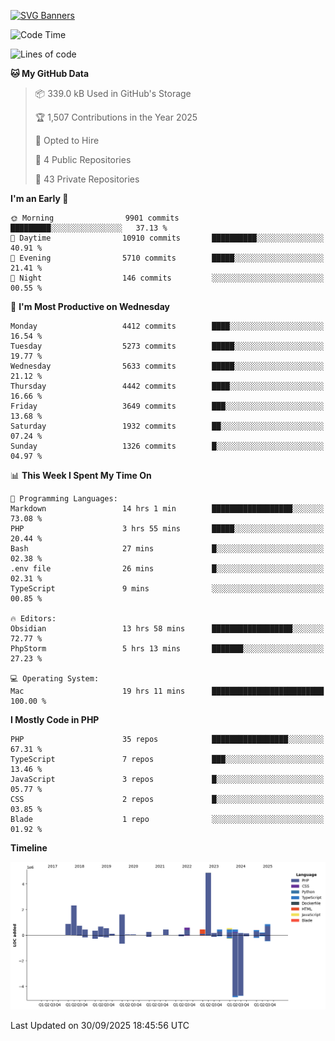 [![SVG Banners](https://svg-banners.vercel.app/api?type=glitch&text1=Gere_Lajos%F0%9F%92%BB&width=800&height=400)](https://github.com/Akshay090/svg-banners)

<!--START_SECTION:waka-->
![Code Time](http://img.shields.io/badge/Code%20Time-2%2C884%20hrs%2031%20mins-blue)

![Lines of code](https://img.shields.io/badge/From%20Hello%20World%20I%27ve%20Written-17.6%20million%20lines%20of%20code-blue)

**🐱 My GitHub Data** 

> 📦 339.0 kB Used in GitHub's Storage 
 > 
> 🏆 1,507 Contributions in the Year 2025
 > 
> 💼 Opted to Hire
 > 
> 📜 4 Public Repositories 
 > 
> 🔑 43 Private Repositories 
 > 
**I'm an Early 🐤** 

```text
🌞 Morning                9901 commits        █████████░░░░░░░░░░░░░░░░   37.13 % 
🌆 Daytime                10910 commits       ██████████░░░░░░░░░░░░░░░   40.91 % 
🌃 Evening                5710 commits        █████░░░░░░░░░░░░░░░░░░░░   21.41 % 
🌙 Night                  146 commits         ░░░░░░░░░░░░░░░░░░░░░░░░░   00.55 % 
```
📅 **I'm Most Productive on Wednesday** 

```text
Monday                   4412 commits        ████░░░░░░░░░░░░░░░░░░░░░   16.54 % 
Tuesday                  5273 commits        █████░░░░░░░░░░░░░░░░░░░░   19.77 % 
Wednesday                5633 commits        █████░░░░░░░░░░░░░░░░░░░░   21.12 % 
Thursday                 4442 commits        ████░░░░░░░░░░░░░░░░░░░░░   16.66 % 
Friday                   3649 commits        ███░░░░░░░░░░░░░░░░░░░░░░   13.68 % 
Saturday                 1932 commits        ██░░░░░░░░░░░░░░░░░░░░░░░   07.24 % 
Sunday                   1326 commits        █░░░░░░░░░░░░░░░░░░░░░░░░   04.97 % 
```


📊 **This Week I Spent My Time On** 

```text
💬 Programming Languages: 
Markdown                 14 hrs 1 min        ██████████████████░░░░░░░   73.08 % 
PHP                      3 hrs 55 mins       █████░░░░░░░░░░░░░░░░░░░░   20.44 % 
Bash                     27 mins             █░░░░░░░░░░░░░░░░░░░░░░░░   02.38 % 
.env file                26 mins             █░░░░░░░░░░░░░░░░░░░░░░░░   02.31 % 
TypeScript               9 mins              ░░░░░░░░░░░░░░░░░░░░░░░░░   00.85 % 

🔥 Editors: 
Obsidian                 13 hrs 58 mins      ██████████████████░░░░░░░   72.77 % 
PhpStorm                 5 hrs 13 mins       ███████░░░░░░░░░░░░░░░░░░   27.23 % 

💻 Operating System: 
Mac                      19 hrs 11 mins      █████████████████████████   100.00 % 
```

**I Mostly Code in PHP** 

```text
PHP                      35 repos            █████████████████░░░░░░░░   67.31 % 
TypeScript               7 repos             ███░░░░░░░░░░░░░░░░░░░░░░   13.46 % 
JavaScript               3 repos             █░░░░░░░░░░░░░░░░░░░░░░░░   05.77 % 
CSS                      2 repos             █░░░░░░░░░░░░░░░░░░░░░░░░   03.85 % 
Blade                    1 repo              ░░░░░░░░░░░░░░░░░░░░░░░░░   01.92 % 
```



**Timeline**

![Lines of Code chart](https://raw.githubusercontent.com/gere-lajos/gere-lajos/main/assets/bar_graph.png)


 Last Updated on 30/09/2025 18:45:56 UTC
<!--END_SECTION:waka-->
